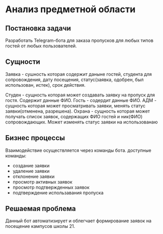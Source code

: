 # **Анализ предметной области** #

## Постановка задачи ##

Разработать Telegram-бота для заказа пропусков для любых типов гостей от любых пользователей.

## Сущности ##

Заявка - сушность которая содержит даныне гостей, студента для сопровождения, дату посещения, статус(заявка, одобрен, был использован, истек), срок действия.

Студен - сущность которая может создавать заявку на пропуск для гостя. Содержит данные ФИО.
Гость - содердит данные ФИО.
АДМ - сущность которая может просматривать заявки, менять статус заявки(отменена, разрешена).
Охрана - сущность которая может получать список заявок, содержащих ФИО гостей и ник(ФИО) сопровождающих. Может изменять статус заявки на использованаю

## Бизнес процессы ##

Взаимодействие осуществляется через команды бота.
доступные команды:

* создание заявки
* удаление заявки
* отклонение заявки
* просмотр активных заявок
* просмотр подтвержденных заявок
* подтверждение использавания пропуска

## Решаемая проблема ##

Данный бот автоматизирует и облегчает формирование заявок на посещение кампусов школы 21.
